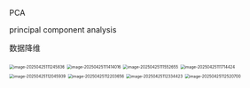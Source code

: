 PCA

principal component analysis



数据降维

<img src="/Users/xhx/Library/Application Support/typora-user-images/image-20250425111245836.png" alt="image-20250425111245836" style="zoom:50%;" />

<img src="/Users/xhx/Library/Application Support/typora-user-images/image-20250425111414016.png" alt="image-20250425111414016" style="zoom:50%;" />

<img src="/Users/xhx/Library/Application Support/typora-user-images/image-20250425111552655.png" alt="image-20250425111552655" style="zoom:50%;" />

<img src="/Users/xhx/Library/Application Support/typora-user-images/image-20250425111714424.png" alt="image-20250425111714424" style="zoom:50%;" />

<img src="/Users/xhx/Library/Application Support/typora-user-images/image-20250425112045939.png" alt="image-20250425112045939" style="zoom:50%;" />

<img src="/Users/xhx/Library/Application Support/typora-user-images/image-20250425112203656.png" alt="image-20250425112203656" style="zoom:50%;" />

<img src="/Users/xhx/Library/Application Support/typora-user-images/image-20250425112334423.png" alt="image-20250425112334423" style="zoom:50%;" />

<img src="/Users/xhx/Library/Application Support/typora-user-images/image-20250425112520700.png" alt="image-20250425112520700" style="zoom:50%;" />